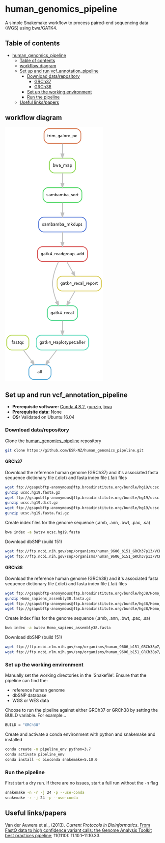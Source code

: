 # human_genomics_pipeline
A simple Snakemake workflow to process paired-end sequencing data (WGS) using bwa/GATK4.

## Table of contents

- [human_genomics_pipeline](#humangenomicspipeline)
  - [Table of contents](#table-of-contents)
  - [workflow diagram](#workflow-diagram)
  - [Set up and run vcf_annotation_pipeline](#set-up-and-run-vcfannotationpipeline)
    - [Download data/repository](#download-datarepository)
      - [GRCh37](#grch37)
      - [GRCh38](#grch38)
    - [Set up the working environment](#set-up-the-working-environment)
    - [Run the pipeline](#run-the-pipeline)
  - [Useful links/papers](#useful-linkspapers)

## workflow diagram

<img src="rulegraph.png" class="center">

## Set up and run vcf_annotation_pipeline

- **Prerequisite software:**  [Conda 4.8.2](https://docs.conda.io/projects/conda/en/latest/index.html), [gunzip](https://linux.die.net/man/1/gunzip), [bwa](http://bio-bwa.sourceforge.net/)
- **Prerequisite data:** None
- **OS:** Validated on Ubuntu 16.04

### Download data/repository

Clone the [human_genomics_pipeline](https://github.com/ESR-NZ/human_genomics_pipeline) repository

```bash
git clone https://github.com/ESR-NZ/human_genomics_pipeline.git
```

#### GRCh37

Download the reference human genome (GRCh37) and it's associated fasta sequence dictionary file (.dict) and fasta index file (.fai) files

```bash
wget ftp://gsapubftp-anonymous@ftp.broadinstitute.org/bundle/hg19/ucsc.hg19.fasta.gz
gunzip ucsc.hg19.fasta.gz
wget ftp://gsapubftp-anonymous@ftp.broadinstitute.org/bundle/hg19/ucsc.hg19.dict.gz
gunzip ucsc.hg19.dict.gz
wget ftp://gsapubftp-anonymous@ftp.broadinstitute.org/bundle/hg19/ucsc.hg19.fasta.fai.gz
gunzip ucsc.hg19.fasta.fai.gz
```

Create index files for the genome sequence (.amb, .ann, .bwt, .pac, .sa)

```bash
bwa index -a bwtsw ucsc.hg19.fasta
```

Download dbSNP (build 151)

```bash
wget ftp://ftp.ncbi.nih.gov/snp/organisms/human_9606_b151_GRCh37p13/VCF/GATK/All_20180423.vcf.gz
wget ftp://ftp.ncbi.nih.gov/snp/organisms/human_9606_b151_GRCh37p13/VCF/GATK/All_20180423.vcf.gz.tbi
```

#### GRCh38

Download the reference human genome (GRCh38) and it's associated fasta sequence dictionary file (.dict) and fasta index file (.fai) files

```bash
wget ftp://gsapubftp-anonymous@ftp.broadinstitute.org/bundle/hg38/Homo_sapiens_assembly38.fasta.gz
gunzip Homo_sapiens_assembly38.fasta.gz
wget ftp://gsapubftp-anonymous@ftp.broadinstitute.org/bundle/hg38/Homo_sapiens_assembly38.dict
wget ftp://gsapubftp-anonymous@ftp.broadinstitute.org/bundle/hg38/Homo_sapiens_assembly38.fasta.fai
```

Create index files for the genome sequence (.amb, .ann, .bwt, .pac, .sa)

```bash
bwa index -a bwtsw Homo_sapiens_assembly38.fasta
```

Download dbSNP (build 151)

```bash
wget ftp://ftp.ncbi.nlm.nih.gov/snp/organisms/human_9606_b151_GRCh38p7/VCF/GATK/All_20180418.vcf.gz
wget ftp://ftp.ncbi.nlm.nih.gov/snp/organisms/human_9606_b151_GRCh38p7/VCF/GATK/All_20180418.vcf.gz.tbi
```

### Set up the working environment

Manually set the working directories in the 'Snakefile'. Ensure that the pipeline can find the:

- reference human genome
- dbSNP database
- WGS or WES data

Choose to run the pipeline against either GRCh37 or GRCh38 by setting the BUILD variable. For example...

```bash
BUILD = "GRCh38"
```

Create and activate a conda environment with python and snakemake and installed

```bash
conda create -n pipeline_env python=3.7
conda activate pipeline_env
conda install -c bioconda snakemake=5.10.0
```

### Run the pipeline

First start a dry run. If there are no issues, start a full run without the -n flag

```bash
snakemake -n -r -j 24 -p --use-conda
snakemake -r -j 24 -p --use-conda
```

## Useful links/papers

Van der Auwera et al., (2013). *Current Protocols in Bioinformatics*. [From FastQ data to high confidence variant calls: the Genome Analysis Toolkit best practices pipeline](https://www.ncbi.nlm.nih.gov/pmc/articles/PMC4243306/); 11(1110): 11.10.1–11.10.33.
